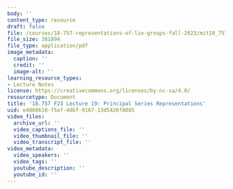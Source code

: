 ```yaml
---
body: ''
content_type: resource
draft: false
file: /courses/18-757-representations-of-lie-groups-fall-2023/mit18_757_f23_lec19.pdf
file_size: 381894
file_type: application/pdf
image_metadata:
  caption: ''
  credit: ''
  image-alt: ''
learning_resource_types:
- Lecture Notes
license: https://creativecommons.org/licenses/by-nc-sa/4.0/
resourcetype: Document
title: '18.757 F23 Lecture 19: Principal Series Representations'
uid: e4860618-f5af-4dbf-9167-13d5426f8885
video_files:
  archive_url: ''
  video_captions_file: ''
  video_thumbnail_file: ''
  video_transcript_file: ''
video_metadata:
  video_speakers: ''
  video_tags: ''
  youtube_description: ''
  youtube_id: ''
---
```

